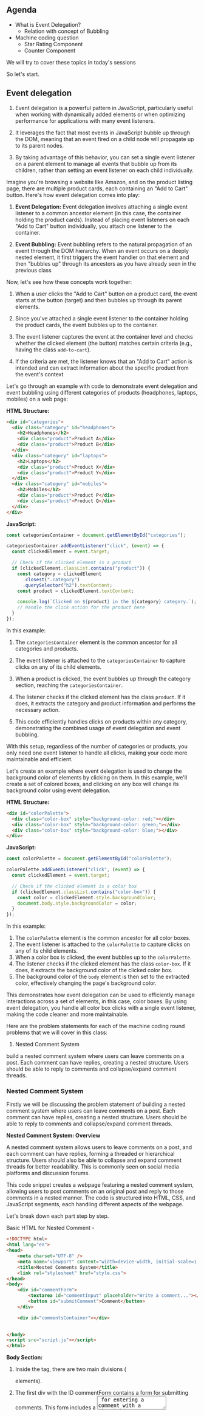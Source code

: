 

## Agenda

- What is Event Delegation?
  - Relation with concept of Bubbling
- Machine coding question
  - Star Rating Component
  - Counter Component

We will try to cover these topics in today's sessions

So let's start.


## Event delegation

1. Event delegation is a powerful pattern in JavaScript, particularly useful when working with dynamically added elements or when optimizing performance for applications with many event listeners.

2. It leverages the fact that most events in JavaScript bubble up through the DOM, meaning that an event fired on a child node will propagate up to its parent nodes.

3. By taking advantage of this behavior, you can set a single event listener on a parent element to manage all events that bubble up from its children, rather than setting an event listener on each child individually.

Imagine you're browsing a website like Amazon, and on the product listing page, there are multiple product cards, each containing an "Add to Cart" button. Here's how event delegation comes into play:

1. **Event Delegation:**
   Event delegation involves attaching a single event listener to a common ancestor element (in this case, the container holding the product cards). Instead of placing event listeners on each "Add to Cart" button individually, you attach one listener to the container.

2. **Event Bubbling:**
   Event bubbling refers to the natural propagation of an event through the DOM hierarchy. When an event occurs on a deeply nested element, it first triggers the event handler on that element and then "bubbles up" through its ancestors as you have already seen in the previous class

Now, let's see how these concepts work together:

1. When a user clicks the "Add to Cart" button on a product card, the event starts at the button (target) and then bubbles up through its parent elements.

2. Since you've attached a single event listener to the container holding the product cards, the event bubbles up to the container.

3. The event listener captures the event at the container level and checks whether the clicked element (the button) matches certain criteria (e.g., having the class `add-to-cart`).

4. If the criteria are met, the listener knows that an "Add to Cart" action is intended and can extract information about the specific product from the event's context

Let's go through an example with code to demonstrate event delegation and event bubbling using different categories of products (headphones, laptops, mobiles) on a web page:

**HTML Structure:**

```html
<div id="categories">
  <div class="category" id="headphones">
    <h2>Headphones</h2>
    <div class="product">Product A</div>
    <div class="product">Product B</div>
  </div>
  <div class="category" id="laptops">
    <h2>Laptops</h2>
    <div class="product">Product X</div>
    <div class="product">Product Y</div>
  </div>
  <div class="category" id="mobiles">
    <h2>Mobiles</h2>
    <div class="product">Product P</div>
    <div class="product">Product Q</div>
  </div>
</div>
```

**JavaScript:**

```javascript
const categoriesContainer = document.getElementById("categories");

categoriesContainer.addEventListener("click", (event) => {
  const clickedElement = event.target;

  // Check if the clicked element is a product
  if (clickedElement.classList.contains("product")) {
    const category = clickedElement
      .closest(".category")
      .querySelector("h2").textContent;
    const product = clickedElement.textContent;

    console.log(`Clicked on ${product} in the ${category} category.`);
    // Handle the click action for the product here
  }
});
```

In this example:

1. The `categoriesContainer` element is the common ancestor for all categories and products.

2. The event listener is attached to the `categoriesContainer` to capture clicks on any of its child elements.

3. When a product is clicked, the event bubbles up through the category section, reaching the `categoriesContainer`.

4. The listener checks if the clicked element has the class `product`. If it does, it extracts the category and product information and performs the necessary action.

5. This code efficiently handles clicks on products within any category, demonstrating the combined usage of event delegation and event bubbling.

With this setup, regardless of the number of categories or products, you only need one event listener to handle all clicks, making your code more maintainable and efficient.


Let's create an example where event delegation is used to change the background color of elements by clicking on them. In this example, we'll create a set of colored boxes, and clicking on any box will change its background color using event delegation.

**HTML Structure:**

```html
<div id="colorPalette">
  <div class="color-box" style="background-color: red;"></div>
  <div class="color-box" style="background-color: green;"></div>
  <div class="color-box" style="background-color: blue;"></div>
</div>
```

**JavaScript:**

```javascript
const colorPalette = document.getElementById("colorPalette");

colorPalette.addEventListener("click", (event) => {
  const clickedElement = event.target;

  // Check if the clicked element is a color box
  if (clickedElement.classList.contains("color-box")) {
    const color = clickedElement.style.backgroundColor;
    document.body.style.backgroundColor = color;
  }
});
```

In this example:

1. The `colorPalette` element is the common ancestor for all color boxes.
2. The event listener is attached to the `colorPalette` to capture clicks on any of its child elements.
3. When a color box is clicked, the event bubbles up to the `colorPalette`.
4. The listener checks if the clicked element has the class `color-box`. If it does, it extracts the background color of the clicked color box.
5. The background color of the `body` element is then set to the extracted color, effectively changing the page's background color.

This demonstrates how event delegation can be used to efficiently manage interactions across a set of elements, in this case, color boxes. By using event delegation, you handle all color box clicks with a single event listener, making the code cleaner and more maintainable.


Here are the problem statements for each of the machine coding round problems that we will cover in this class:

1. Nested Comment System

build a nested comment system where users can leave comments on a post. Each comment can have replies, creating a nested structure. Users should be able to reply to comments and collapse/expand comment threads.


### Nested Comment System

Firstly we will be discussing the problem statement of building a nested comment system where users can leave comments on a post. Each comment can have replies, creating a nested structure. Users should be able to reply to comments and collapse/expand comment threads.

**Nested Comment System: Overview**

A nested comment system allows users to leave comments on a post, and each comment can have replies, forming a threaded or hierarchical structure. Users should also be able to collapse and expand comment threads for better readability. This is commonly seen on social media platforms and discussion forums.

This code snippet creates a webpage featuring a nested comment system, allowing users to post comments on an original post and reply to those comments in a nested manner.
The code is structured into HTML, CSS, and JavaScript segments, each handling different aspects of the webpage.

Let's break down each part step by step.

 Basic HTML for Nested Comment - 

```html
<!DOCTYPE html>
<html lang="en">
<head>
    <meta charset="UTF-8" />
    <meta name="viewport" content="width=device-width, initial-scale=1.0" />
    <title>Nested Comments System</title>
    <link rel="stylesheet" href="style.css">
</head>
<body>
    <div id="commentForm">
        <textarea id="commentInput" placeholder="Write a comment..."></textarea>
        <button id="submitComment">Comment</button>
    </div>

    <div id="commentsContainer"></div>

    
</body>
<script src="script.js"></script>
</html>
```

**Body Section:**

1. Inside the <body> tag, there are two main divisions (<div> elements).


2. The first div with the ID commentForm contains a form for submitting comments. This form includes a <textarea> for entering a comment with a placeholder text "Write a comment..." and a <button> to submit the comment.


3. The second div with the ID commentsContainer is  where the comments will be displayed.








```css
/* Enhanced style.css */
body {
  font-family: "Arial", sans-serif;
  background-color: #f9f9f9;
  color: #333;
  line-height: 1.6;
  padding: 20px;
}

#commentForm textarea {
  width: 100%;
  max-width: 600px;
  height: 100px;
  margin-bottom: 10px;
  padding: 10px;
  box-sizing: border-box;
  border-radius: 5px;
  border: 1px solid #ccc;
  resize: vertical;
}

#commentForm button {
  display: inline-block;
  padding: 10px 20px;
  background-color: #005a9c;
  color: #ffffff;
  border: none;
  border-radius: 5px;
  cursor: pointer;
  transition: background-color 0.3s;
}

#commentForm button:hover {
  background-color: #003d73;
}

.comment, .reply {
  background-color: #ffffff;
  margin: 10px 0;
  padding: 20px;
  border-radius: 8px;
  box-shadow: 0 2px 5px rgba(0, 0, 0, 0.1);
  transition: box-shadow 0.3s;
}

.comment:hover, .reply:hover {
  box-shadow: 0 5px 15px rgba(0, 0, 0, 0.2);
}

.comment .replyBtn, .comment .toggleReplies {
  margin-top: 10px;
  background-color: #007bff;
  color: white;
  border: none;
  border-radius: 5px;
  padding: 5px 10px;
  cursor: pointer;
  transition: background-color 0.3s;
}

.comment .replyBtn:hover, .comment .toggleReplies:hover {
  background-color: #0056b3;
}

.repliesContainer {
  margin-top: 20px;
}

.replyInput {
  width: 100%;
  margin-top: 10px;
  padding: 10px;
  box-sizing: border-box;
  border-radius: 5px;
  border: 1px solid #ccc;
  resize: vertical;
  display: none; /* Initially hide the reply input */
}

.comment:hover .replyInput {
  display: block; /* Show reply input on comment hover */
}

.collapsed {
  display: none;
}

.repliesContainer {
  padding-left: 20px;
  border-left: 3px solid #eee;
}

```

CSS part for the Problem.

Note to instructor - You do not have to write the whole css , you can copy paste this css and just explain how each element is styled







```js

// script.js
document.addEventListener("DOMContentLoaded", () => {
    const submitBtn = document.getElementById("submitComment");
    const commentInput = document.getElementById("commentInput");
    const commentsContainer = document.getElementById("commentsContainer");

    submitBtn.addEventListener("click", () => {
        const commentText = commentInput.value.trim();
        if (commentText) {
            addComment(commentText);
            commentInput.value = ""; // Clear input field after adding
        }
    });

    // Using event delegation for reply and toggle functionality
    commentsContainer.addEventListener("click", (e) => {
        if (e.target.className.includes("replyBtn")) {
            const parentComment = e.target.closest(".comment");
            const replyInput = parentComment.querySelector(".replyInput");
            const replyText = replyInput.value.trim();
            if (replyText) {
                addReply(parentComment, replyText);
                replyInput.value = ""; // Clear input field after replying
            }
        } else if (e.target.className.includes("toggleReplies")) {
            const repliesContainer = e.target.nextElementSibling;
            repliesContainer.classList.toggle("collapsed");
        }
    });

    function addComment(text) {
        const commentElement = document.createElement("div");
        commentElement.className = "comment";
        commentElement.innerHTML = `
          <p>${text}</p>
          <button class="replyBtn">Reply</button>
          <div class="repliesContainer collapsed"></div>
          <textarea class="replyInput" placeholder="Write a reply..."></textarea>
      `;
        commentsContainer.appendChild(commentElement);
    }

    function addReply(parentComment, text) {
        const repliesContainer =
          parentComment.querySelector(".repliesContainer");
        const replyElement = document.createElement("div");
        replyElement.className = "reply";
        replyElement.innerHTML = `<p>${text}</p>`;
        repliesContainer.appendChild(replyElement);
        repliesContainer.classList.remove("collapsed");
    }
});

```
This JavaScript code snippet adds interactivity to a webpage that allows users to submit comments and replies to those comments. It also includes functionality for toggling the visibility of the replies. Here's a step-by-step explanation:

1. **Wait for the DOM to be fully loaded:** `document.addEventListener("DOMContentLoaded", () => {...});` ensures that the code inside it only runs after the HTML document has been fully loaded. This is important to make sure that the elements we want to manipulate are available in the document.

2. **Select DOM elements:** The code selects three important elements from the DOM and assigns them to variables for easy reference:
   - `submitBtn`: The button used to submit a new comment.
   - `commentInput`: The input field where users type their new comment.
   - `commentsContainer`: The container that will hold all the comments and replies.

3. **Add a click event listener to the submit button:** When the submit button (`submitBtn`) is clicked, it triggers a function that:
   - Trims the input from `commentInput` to remove any leading or trailing spaces.
   - Checks if the trimmed input is not empty.
   - If it's not empty, it calls the `addComment` function with the trimmed input as an argument to add a new comment.
   - Clears the `commentInput` field by setting its value to an empty string.

4. **Event delegation for handling replies and toggling replies:** Instead of adding event listeners to each reply and toggle button directly, the code uses event delegation by adding a single click event listener to the `commentsContainer`. This approach is more efficient, especially when dealing with a dynamic number of elements (comments and replies can be added dynamically). The event listener checks the class name of the clicked target to determine the action:


   1. If the clicked target has a class name that includes `"replyBtn"`, it finds the closest parent comment element, gets the reply input field, checks if the reply text is not empty, and then calls `addReply` function to add the reply.
   2.  If the clicked target has a class name that includes `"toggleReplies"`, it finds the next sibling element (assumed to be the replies container) and toggles the `"collapsed"` class to show or hide the replies.

5. **The `addComment` function:** This function takes a text argument and creates a new comment element with that text. It sets up the HTML structure of the comment, which includes the comment text, a reply button, a container for replies (initially collapsed), and a textarea for typing a reply. This new comment element is then appended to the `commentsContainer`.

6. **The `addReply` function:** This function takes two arguments: `parentComment` (the comment element to which the reply belongs) and `text` (the reply text). It finds the replies container within the parent comment, creates a new reply element with the reply text, and appends this reply to the replies container. It also removes the `"collapsed"` class from the replies container to ensure the replies are visible after adding a new reply.

this code  allows users to add comments, reply to specific comments, and toggle the visibility of the replies section for each comment.

Start the Doubt Session.